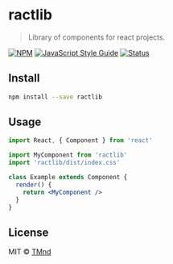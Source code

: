 # ractlib

> Library of components for react projects.

[![NPM](https://img.shields.io/npm/v/ractlib.svg)](https://www.npmjs.com/package/ractlib) [![JavaScript Style Guide](https://img.shields.io/badge/code%20style-Google-brightgreen)](https://google.github.io/styleguide/jsguide.html) [![Status](https://img.shields.io/badge/Status-Developing-lightgrey)](https://standardjs.com)


## Install

```bash
npm install --save ractlib
```

## Usage

```jsx
import React, { Component } from 'react'

import MyComponent from 'ractlib'
import 'ractlib/dist/index.css'

class Example extends Component {
  render() {
    return <MyComponent />
  }
}
```

## License

MIT © [TMnd](https://github.com/TMnd)
